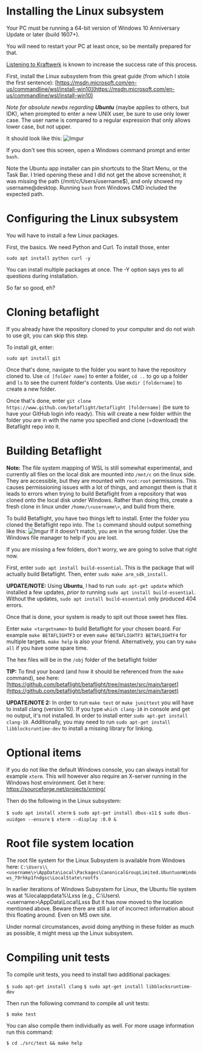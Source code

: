 # Installing the Linux subsystem

Your PC must be running a 64-bit version of Windows 10 Anniversary Update or later (build 1607+).

You will need to restart your PC at least once, so be mentally prepared for that.

[Listening to Kraftwerk](https://www.youtube.com/watch?v=OQIYEPe6DWY) is known to increase the success rate of this process.

First, install the Linux subsystem from this great guide (from which I stole the first sentence): [https://msdn.microsoft.com/en-us/commandline/wsl/install-win10](https://msdn.microsoft.com/en-us/commandline/wsl/install-win10)

_Note for absolute newbs regarding **Ubuntu**_ (maybe applies to others, but IDK), when prompted to enter a new UNIX user, be sure to use only lower case. The user name is compared to a regular expression that only allows lower case, but not upper.

It should look like this:
![Imgur](https://i.imgur.com/uj0QPQY.jpg)

If you don't see this screen, open a Windows command prompt and enter  `bash`.

Note the Ubuntu app installer can pin shortcuts to the Start Menu, or the Task Bar. I tried opening these and I did not get the above screenshot; it was missing the path (/mnt/c/Users/username$), and only showed my username@desktop. Running `bash` from Windows CMD included the expected path.

# Configuring the Linux subsystem

You will have to install a few Linux packages.

First, the basics. We need Python and Curl. To install those, enter

`sudo apt install python curl -y`

You can install multiple packages at once. The -Y option says yes to all questions during installation.

So far so good, eh?

# Cloning betaflight

If you already have the repository cloned to your computer and do not wish to use git, you can skip this step.

To install git, enter:

`sudo apt install git`

Once that's done, navigate to the folder you want to have the repository cloned to. Use `cd [folder name]` to enter a folder, `cd ..` to go up a folder and `ls` to see the current folder's contents. Use `mkdir [foldername]` to create a new folder.

Once that's done, enter `git clone https://www.github.com/betaflight/betaflight [foldername]` (be sure to have your GitHub login info ready). This will create a new folder within the folder you are in with the name you specified and clone (=download) the Betaflight repo into it.

# Building Betaflight

**Note:** The file system mapping of WSL is still somewhat experimental, and currently all files on the local disk are mounted into `/mnt/c` on the linux side. They are accessible, but they are mounted with `root:root` permissions. This causes permissioning issues with a lot of things, and amongst them is that it leads to errors when trying to build Betaflight from a repository that was cloned onto the local disk under Windows. Rather than doing this, create a fresh clone in linux under `/home/\<username\>`, and build from there.

To build Betaflight, you have two things left to install. Enter the folder you cloned the Betaflight repo into. The `ls` command should output something like this:
![Imgur](https://i.imgur.com/Kd65LfN.jpg)
If it doesn't match, you are in the wrong folder. Use the Windows file manager to help if you are lost.

If you are missing a few folders, don't worry, we are going to solve that right now.

First, enter `sudo apt install build-essential`. This is the package that will actually build Betaflight. Then, enter `sudo make arm_sdk_install`.

**UPDATE/NOTE:** Using **Ubuntu**, I had to run `sudo apt-get update` which installed a few updates, _prior to_ running `sudo apt install build-essential`. Without the updates, `sudo apt install build-essential` only produced 404 errors.

Once that is done, your system is ready to spit out those sweet hex files.

Enter `make <targetname>` to build Betaflight for your chosen board. For example `make BETAFLIGHTF3` or even `make BETAFLIGHTF3 BETAFLIGHTF4` for multiple targets. `make help` is also your friend.
Alternatively, you can try `make all` if you have some spare time.

The hex files will be in the `/obj` folder of the betaflight folder

**TIP:** To find your board (and how it should be referenced from the `make` command), see here: [https://github.com/betaflight/betaflight/tree/master/src/main/target](https://github.com/betaflight/betaflight/tree/master/src/main/target)

**UPDATE/NOTE 2:** In order to run `make test` or `make junittest` you will have to install clang (version 10). If you type `which clang-10` in console and get no output, it's not installed. In order to install enter `sudo apt-get install clang-10`. Additionally, you may need to run `sudo apt-get install libblocksruntime-dev` to install a missing library for linking.

# Optional items

If you do not like the default Windows console, you can always install for example `xterm`. This will however also require an X-server running in the Windows host environment. Get it here: https://sourceforge.net/projects/xming/

Then do the following in the Linux subsystem:

`$ sudo apt install xterm`
`$ sudo apt-get install dbus-x11`
`$ sudo dbus-uuidgen --ensure`
`$ xterm --display :0.0 &`

# Root file system location

The root file system for the Linux Subsystem is available from Windows here:
`C:\Users\\<username\>\AppData\Local\Packages\CanonicalGroupLimited.UbuntuonWindows_79rhkp1fndgsc\LocalState\rootfs`

In earlier iterations of Windows Subsystem for Linux, the Ubuntu file system was at %localappdata%\Lxss (e.g., C:\Users\\<username\>\AppData\Local\Lxss But it has now moved to the location mentioned above. Beware there are still a lot of incorrect information about this floating around. Even on MS own site.

Under normal circumstances, avoid doing anything in these folder as much as possible, it might mess up the Linux subsystem.

# Compiling unit tests

To compile unit tests, you need to install two additional packages:

`$ sudo apt-get install clang`
`$ sudo apt-get install libblocksruntime-dev`

Then run the following command to compile all unit tests:

`$ make test`

You can also compile them individually as well. For more usage information run this command:

`$ cd ./src/test && make help`
